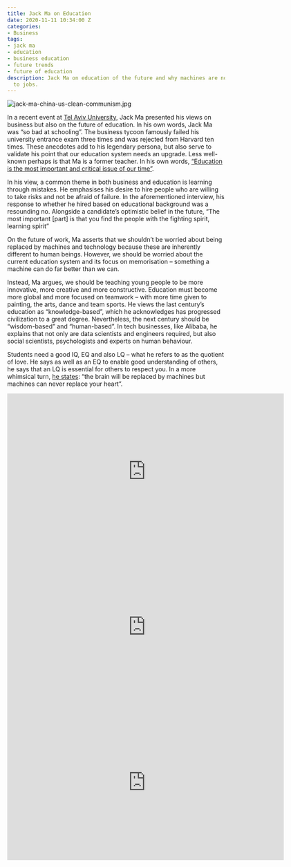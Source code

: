 ```yaml
---
title: Jack Ma on Education
date: 2020-11-11 10:34:00 Z
categories:
- Business
tags:
- jack ma
- education
- business education
- future trends
- future of education
description: Jack Ma on education of the future and why machines are not a threat
  to jobs.
---
```


![jack-ma-china-us-clean-communism.jpg](/uploads/jack-ma-china-us-clean-communism.jpg)

In a recent event at [Tel Aviv University](https://www.youtube.com/watch?v=S2FJ6ABtKQ0), Jack Ma presented his views on business but also on the future of education. In his own words, Jack Ma was “so bad at schooling”. The business tycoon famously failed his university entrance exam three times and was rejected from Harvard ten times. These anecdotes add to his legendary persona, but also serve to validate his point that our education system needs an upgrade. Less well-known perhaps is that Ma is a former teacher. In his own words, [“Education is the most important and critical issue of our time”](https://www.weforum.org/agenda/2020/01/jack-ma-alibaba-education-reform#:~:text=Jack%20Ma%2C%20the%20founder%20of,fast%2C%20but%20education%20is%20not.). 

In his view, a common theme in both business and education is learning through mistakes. He emphasises his desire to hire people who are willing to take risks and not be afraid of failure. In the aforementioned interview, his response to whether he hired based on educational background was  a resounding no. Alongside a candidate’s optimistic belief in the future,  “The most important [part] is that you find the people with the fighting spirit, learning spirit”


On the future of work, Ma asserts that we shouldn’t be worried about being replaced by machines and technology because these are inherently different to human beings. However, we should be worried about the current education system and its focus on memorisation – something a machine can do far better than we can.

Instead, Ma argues, we should be teaching young people to be more innovative, more creative and more constructive. Education must become more global and more focused on teamwork – with more time given to painting, the arts, dance and team sports. He views the last century’s education as “knowledge-based”, which he acknowledges has progressed civilization to a great degree. Nevertheless, the next century should be “wisdom-based” and “human-based”. In tech businesses, like Alibaba, he explains that not only are data scientists and engineers required, but also social scientists, psychologists and experts on human behaviour.

Students need a good IQ, EQ and also LQ – what he refers to as the quotient of love. He says as well as an EQ to enable good understanding of others, he says that an LQ is essential for others to respect you. In a more whimsical turn, [he states](https://www.weforum.org/agenda/2020/01/jack-ma-alibaba-education-reform#:~:text=Jack%20Ma%2C%20the%20founder%20of,fast%2C%20but%20education%20is%20not.): “the brain will be replaced by machines but machines can never replace your heart”.


<iframe src="https://player.vimeo.com/video/536441437" width="640" height="360" frameborder="0" allow="autoplay; fullscreen; picture-in-picture" allowfullscreen></iframe>




<iframe src="https://player.vimeo.com/video/538287493" width="640" height="360" frameborder="0" allow="autoplay; fullscreen; picture-in-picture" allowfullscreen></iframe>


<iframe src="https://player.vimeo.com/video/538067319" width="640" height="360" frameborder="0" allow="autoplay; fullscreen; picture-in-picture" allowfullscreen></iframe>

